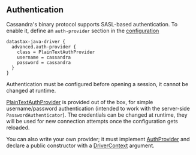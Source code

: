 ## Authentication

Cassandra's binary protocol supports SASL-based authentication. To enable it, define an
`auth-provider` section in the [configuration](../configuration/)

```
datastax-java-driver {
  advanced.auth-provider {
    class = PlainTextAuthProvider
    username = cassandra
    password = cassandra
  }
}
```

Authentication must be configured before opening a session, it cannot be changed at runtime.

[PlainTextAuthProvider] is provided out of the box, for simple username/password authentication
(intended to work with the server-side `PasswordAuthenticator`). The credentials can be changed at
runtime, they will be used for new connection attempts once the configuration gets reloaded. 

You can also write your own provider; it must implement [AuthProvider] and declare a public
constructor with a [DriverContext] argument.


[SASL]: https://en.wikipedia.org/wiki/Simple_Authentication_and_Security_Layer

[AuthProvider]:          https://docs.datastax.com/en/drivers/java/4.0/com/datastax/oss/driver/api/core/auth/AuthProvider.html
[DriverContext]:         https://docs.datastax.com/en/drivers/java/4.0/com/datastax/oss/driver/api/core/context/DriverContext.html
[PlainTextAuthProvider]: https://docs.datastax.com/en/drivers/java/4.0/com/datastax/oss/driver/internal/core/auth/PlainTextAuthProvider.html
